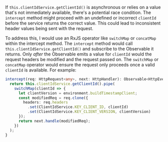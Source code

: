 If `this.clientIdService.getClientId()` is asynchronous or relies on a value that's not immediately available, there's a potential race condition. The `intercept` method might proceed with an undefined or incorrect `clientId` before the service returns the correct value. This could lead to inconsistent header values being sent with the request.

To address this, I would use an RxJS operator like `switchMap` or `concatMap` within the intercept method. The `intercept` method would call `this.clientIdService.getClientId()` and subscribe to the Observable it returns. Only *after* the Observable emits a value for `clientId` would the request headers be modified and the request passed on. The `switchMap` or `concatMap` operator would ensure the request only proceeds once a valid `clientId` is available.  For example:

```typescript
intercept(req: HttpRequest<any>, next: HttpHandler): Observable<HttpEvent<any>> {
  return this.clientIdService.getClientId().pipe(
    switchMap(clientId => {
      let clientVersion = environment.buildTimestampClient;
      const modifiedReq = req.clone({
        headers: req.headers
          .set(ClientIdService.KEY_CLIENT_ID, clientId)
          .set(ClientIdService.KEY_CLIENT_VERSION, clientVersion)
      });
      return next.handle(modifiedReq);
    })
  );
}
```